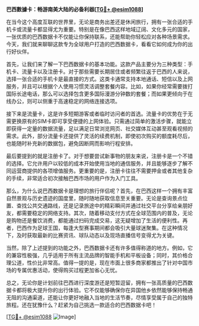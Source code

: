 **巴西數據卡：畅游南美大陆的必备利器[[TG💪+ @esim1088](https://t.me/s/esim1088)]**

在当今这个高度互联的世界里，无论是商务出差还是休闲旅行，拥有一张合适的手机卡或流量卡都显得尤为重要。特别是在像巴西这样地域辽阔、文化多元的国家，一张优质的巴西数据卡不仅能让你保持联系，还能帮助你轻松应对各种场景需求。今天，我们就来聊聊这款专为全球用户打造的巴西数据卡，看看它如何成为你的出行好伙伴。

首先，让我们来了解一下巴西数据卡的基本功能。这款产品主要分为三种类型：手机卡、流量卡以及注册卡。对于那些需要长期居住或者频繁往返于巴西的人来说，选择一张合适的手机卡是最直接的方式。这类卡通常支持本地通话、短信以及上网服务，并且可以根据个人使用习惯灵活调整套餐内容。比如，如果你经常需要拨打国际长途电话，那么可以选择包含更多国际漫游分钟数的套餐；而如果更倾向于在线办公，则可以侧重于高速稳定的网络连接选项。

接下来是流量卡，这是许多短期游客或者临时访问者的首选。流量卡的优势在于无需更换原有的SIM卡即可享受便捷的上网体验。只需通过简单的激活步骤，就能立即获得一定量的数据流量，足以满足日常浏览网页、社交媒体互动甚至观看视频的需求。此外，部分流量卡还提供了灵活的续费机制，即使初次购买的额度耗尽后，也能随时补充新的数据包，避免因断网而影响行程安排。

最后要提到的就是注册卡了。对于想要尝试新事物的朋友来说，注册卡是一个不错的选择。它允许用户以较低的成本开始使用当地的通信服务，并且能够逐步了解不同运营商提供的各项增值服务。更重要的是，注册卡往往不需要押金或者其他复杂的手续，非常适合初次接触巴西市场的用户作为入门工具。

那么，为什么说巴西数据卡是理想的旅行伴侣呢？首先，在巴西这样一个拥有丰富自然景观与历史遗迹的国度里，随时随地获取信息至关重要。无论是查询景点位置、查找公共交通路线，还是记录旅途中的精彩瞬间并通过社交平台分享给亲朋好友，都需要稳定的网络支持。其次，随着移动支付方式在全球范围内的普及，无论是购物还是餐饮消费，都能通过扫码完成交易，这无疑增加了生活的便利性。再者，巴西作为足球王国，每逢大型赛事期间都会吸引大量球迷聚集。在这种情况下，及时获取最新的比赛资讯、球队动态以及现场直播信号变得尤为关键。

当然，除了上述提到的功能之外，巴西数据卡还有许多值得称道的地方。例如，它的兼容性极强，几乎适用于所有主流品牌的智能手机和平板设备；同时，其价格合理公道，性价比非常高。值得一提的是，现在市面上很多商家都推出了针对中国市场的专属优惠活动，使得购买过程更加省心无忧。

总之，无论你是计划前往巴西进行深度游还是短暂逗留，拥有一张高质量的巴西数据卡都将极大提升你的出行体验。它不仅能够确保你在异国他乡依然能够保持畅通无阻的沟通渠道，还能让你更好地融入当地的生活节奏，尽情享受属于自己的独特旅程。还在犹豫什么？赶紧为自己挑选一款适合的巴西数据卡吧！

[[TG💪+ @esim1088](https://t.me/s/esim1088) ![Image](https://i.postimg.cc/4NQfJmqS/Snipaste-2025-05-13-00-14-12.png)]